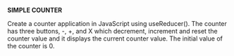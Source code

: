 **SIMPLE COUNTER**

Create a counter application in JavaScript using useReducer().
The counter has three buttons, -, +, and X which decrement, increment and reset the counter value and it displays the current counter value.
The initial value of the counter is 0.
